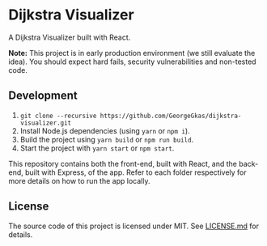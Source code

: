 # Dijkstra Visualizer

A Dijkstra Visualizer built with React.

**Note:** This project is in early production environment (we still evaluate the idea). You should expect hard fails, security vulnerabilities and non-tested code.

## Development

1. `git clone --recursive https://github.com/GeorgeGkas/dijkstra-visualizer.git`
2. Install Node.js dependencies (using `yarn` or `npm i`).
3. Build the project using `yarn build` or `npm run build`.
4. Start the project with `yarn start` or `npm start`.

This repository contains both the front-end, built with React, and the back-end, built with Express, of the app. Refer to each folder respectively for more details on how to run the app locally.

## License

The source code of this project is licensed under MIT. See [LICENSE.md](LICENSE.md) for details.
